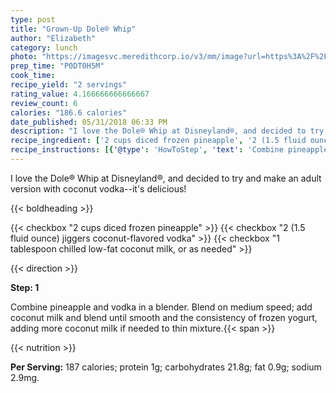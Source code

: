 ```yaml
---
type: post
title: "Grown-Up Dole® Whip"
author: "Elizabeth"
category: lunch
photo: "https://imagesvc.meredithcorp.io/v3/mm/image?url=https%3A%2F%2Fimages.media-allrecipes.com%2Fuserphotos%2F4524572.jpg"
prep_time: "P0DT0H5M"
cook_time: 
recipe_yield: "2 servings"
rating_value: 4.166666666666667
review_count: 6
calories: "186.6 calories"
date_published: 05/31/2018 06:33 PM
description: "I love the Dole® Whip at Disneyland®, and decided to try and make an adult version with coconut vodka--it's delicious!"
recipe_ingredient: ['2 cups diced frozen pineapple', '2 (1.5 fluid ounce) jiggers coconut-flavored vodka', '1 tablespoon chilled low-fat coconut milk, or as needed']
recipe_instructions: [{'@type': 'HowToStep', 'text': 'Combine pineapple and vodka in a blender. Blend on medium speed; add coconut milk and blend until smooth and the consistency of frozen yogurt, adding more coconut milk if needed to thin mixture.\n'}]
---
```


I love the Dole® Whip at Disneyland®, and decided to try and make an adult version with coconut vodka--it's delicious! 

{{< boldheading >}}

{{< checkbox "2 cups diced frozen pineapple" >}}
{{< checkbox "2 (1.5 fluid ounce) jiggers coconut-flavored vodka" >}}
{{< checkbox "1 tablespoon chilled low-fat coconut milk, or as needed" >}}


{{< direction >}}

**Step: 1**

Combine pineapple and vodka in a blender. Blend on medium speed; add coconut milk and blend until smooth and the consistency of frozen yogurt, adding more coconut milk if needed to thin mixture.{{< span >}}

{{< nutrition >}}

**Per Serving:** 187 calories; protein 1g; carbohydrates 21.8g; fat 0.9g; sodium 2.9mg.